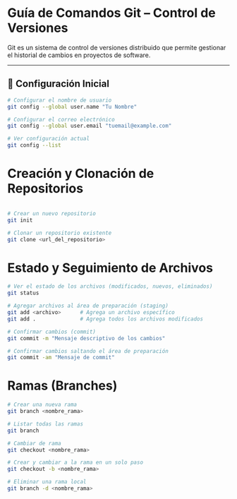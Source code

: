 # Guía de Comandos Git – Control de Versiones

Git es un sistema de control de versiones distribuido que permite gestionar el historial de cambios en proyectos de software.

---

## 🔹 Configuración Inicial

```bash
# Configurar el nombre de usuario
git config --global user.name "Tu Nombre"

# Configurar el correo electrónico
git config --global user.email "tuemail@example.com"

# Ver configuración actual
git config --list


```

# Creación y Clonación de Repositorios
```bash

# Crear un nuevo repositorio
git init

# Clonar un repositorio existente
git clone <url_del_repositorio>
```

# Estado y Seguimiento de Archivos
```bash
# Ver el estado de los archivos (modificados, nuevos, eliminados)
git status

# Agregar archivos al área de preparación (staging)
git add <archivo>      # Agrega un archivo específico
git add .              # Agrega todos los archivos modificados

# Confirmar cambios (commit)
git commit -m "Mensaje descriptivo de los cambios"

# Confirmar cambios saltando el área de preparación
git commit -am "Mensaje de commit"
```

# Ramas (Branches)
```bash
# Crear una nueva rama
git branch <nombre_rama>

# Listar todas las ramas
git branch

# Cambiar de rama
git checkout <nombre_rama>

# Crear y cambiar a la rama en un solo paso
git checkout -b <nombre_rama>

# Eliminar una rama local
git branch -d <nombre_rama>
```